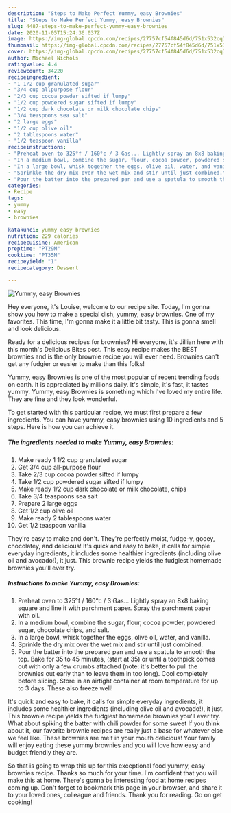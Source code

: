 ```yaml
---
description: "Steps to Make Perfect Yummy, easy Brownies"
title: "Steps to Make Perfect Yummy, easy Brownies"
slug: 4487-steps-to-make-perfect-yummy-easy-brownies
date: 2020-11-05T15:24:36.037Z
image: https://img-global.cpcdn.com/recipes/27757cf54f845d6d/751x532cq70/yummy-easy-brownies-recipe-main-photo.jpg
thumbnail: https://img-global.cpcdn.com/recipes/27757cf54f845d6d/751x532cq70/yummy-easy-brownies-recipe-main-photo.jpg
cover: https://img-global.cpcdn.com/recipes/27757cf54f845d6d/751x532cq70/yummy-easy-brownies-recipe-main-photo.jpg
author: Michael Nichols
ratingvalue: 4.4
reviewcount: 34220
recipeingredient:
- "1 1/2 cup granulated sugar"
- "3/4 cup allpurpose flour"
- "2/3 cup cocoa powder sifted if lumpy"
- "1/2 cup powdered sugar sifted if lumpy"
- "1/2 cup dark chocolate or milk chocolate chips"
- "3/4 teaspoons sea salt"
- "2 large eggs"
- "1/2 cup olive oil"
- "2 tablespoons water"
- "1/2 teaspoon vanilla"
recipeinstructions:
- "Preheat oven to 325°f / 160°c / 3 Gas... Lightly spray an 8x8 baking square and line it with parchment paper. Spray the parchment paper with oil."
- "In a medium bowl, combine the sugar, flour, cocoa powder, powdered sugar, chocolate chips, and salt."
- "In a large bowl, whisk together the eggs, olive oil, water, and vanilla."
- "Sprinkle the dry mix over the wet mix and stir until just combined."
- "Pour the batter into the prepared pan and use a spatula to smooth the top. Bake for 35 to 45 minutes, (start at 35) or until a toothpick comes out with only a few crumbs attached (note: it&#39;s better to pull the brownies out early than to leave them in too long). Cool completely before slicing. Store in an airtight container at room temperature for up to 3 days. These also freeze well!"
categories:
- Recipe
tags:
- yummy
- easy
- brownies

katakunci: yummy easy brownies 
nutrition: 229 calories
recipecuisine: American
preptime: "PT29M"
cooktime: "PT35M"
recipeyield: "1"
recipecategory: Dessert

---
```



![Yummy, easy Brownies](https://img-global.cpcdn.com/recipes/27757cf54f845d6d/751x532cq70/yummy-easy-brownies-recipe-main-photo.jpg)

Hey everyone, it's Louise, welcome to our recipe site. Today, I'm gonna show you how to make a special dish, yummy, easy brownies. One of my favorites. This time, I'm gonna make it a little bit tasty. This is gonna smell and look delicious.

Ready for a delicious recipes for brownies? Hi everyone, it&#39;s Jillian here with this month&#39;s Delicious Bites post. This easy recipe makes the BEST brownies and is the only brownie recipe you will ever need. Brownies can&#39;t get any fudgier or easier to make than this folks!

Yummy, easy Brownies is one of the most popular of recent trending foods on earth. It is appreciated by millions daily. It's simple, it's fast, it tastes yummy. Yummy, easy Brownies is something which I've loved my entire life. They are fine and they look wonderful.


To get started with this particular recipe, we must first prepare a few ingredients. You can have yummy, easy brownies using 10 ingredients and 5 steps. Here is how you can achieve it.

<!--inarticleads1-->

##### The ingredients needed to make Yummy, easy Brownies:

1. Make ready 1 1/2 cup granulated sugar
1. Get 3/4 cup all-purpose flour
1. Take 2/3 cup cocoa powder sifted if lumpy
1. Take 1/2 cup powdered sugar sifted if lumpy
1. Make ready 1/2 cup dark chocolate or milk chocolate, chips
1. Take 3/4 teaspoons sea salt
1. Prepare 2 large eggs
1. Get 1/2 cup olive oil
1. Make ready 2 tablespoons water
1. Get 1/2 teaspoon vanilla


They&#39;re easy to make and don&#39;t. They&#39;re perfectly moist, fudge-y, gooey, chocolatey, and delicious! It&#39;s quick and easy to bake, it calls for simple everyday ingredients, it includes some healthier ingredients (including olive oil and avocado!), it just. This brownie recipe yields the fudgiest homemade brownies you&#39;ll ever try. 

<!--inarticleads2-->

##### Instructions to make Yummy, easy Brownies:

1. Preheat oven to 325°f / 160°c / 3 Gas... Lightly spray an 8x8 baking square and line it with parchment paper. Spray the parchment paper with oil.
1. In a medium bowl, combine the sugar, flour, cocoa powder, powdered sugar, chocolate chips, and salt.
1. In a large bowl, whisk together the eggs, olive oil, water, and vanilla.
1. Sprinkle the dry mix over the wet mix and stir until just combined.
1. Pour the batter into the prepared pan and use a spatula to smooth the top. Bake for 35 to 45 minutes, (start at 35) or until a toothpick comes out with only a few crumbs attached (note: it&#39;s better to pull the brownies out early than to leave them in too long). Cool completely before slicing. Store in an airtight container at room temperature for up to 3 days. These also freeze well!


It&#39;s quick and easy to bake, it calls for simple everyday ingredients, it includes some healthier ingredients (including olive oil and avocado!), it just. This brownie recipe yields the fudgiest homemade brownies you&#39;ll ever try. What about spiking the batter with chili powder for some sweet If you think about it, our favorite brownie recipes are really just a base for whatever else we feel like. These brownies are melt in your mouth delicious! Your family will enjoy eating these yummy brownies and you will love how easy and budget friendly they are. 

So that is going to wrap this up for this exceptional food yummy, easy brownies recipe. Thanks so much for your time. I'm confident that you will make this at home. There's gonna be interesting food at home recipes coming up. Don't forget to bookmark this page in your browser, and share it to your loved ones, colleague and friends. Thank you for reading. Go on get cooking!
